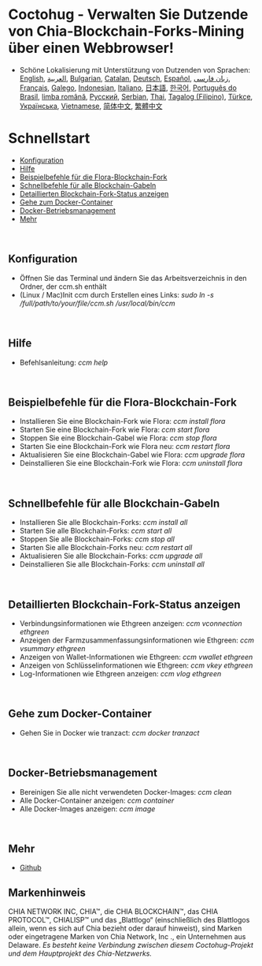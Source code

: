 # Coctohug - Verwalten Sie Dutzende von Chia-Blockchain-Forks-Mining über einen Webbrowser!
- Schöne Lokalisierung mit Unterstützung von Dutzenden von Sprachen: [English](./ccm_en.md), [العربية](./ccm_ar.md), [Bulgarian](./ccm_bg.md), [Catalan](./ccm_ca.md), [Deutsch](./ccm_de.md), [Español](./ccm_es.md), [زبان فارسی](./ccm_fa.md), [Français](./ccm_fr.md), [Galego](./ccm_gl.md), [Indonesian](./ccm_id.md), [Italiano](./ccm_it.md), [日本語](./ccm_ja.md), [한국어](./ccm_ko.md), [Português do Brasil](./ccm_pt.md), [limba română](./ccm_ro.md), [Русский](./ccm_ru.md), [Serbian](./ccm_sr.md), [Thai](./ccm_th.md), [Tagalog (Filipino)](./ccm_tl.md), [Türkçe](./ccm_tr.md), [Українська](./ccm_uk.md), [Vietnamese](./ccm_vi.md), [简体中文](./ccm_zh-CN.md), [繁體中文](./ccm_zh-TW.md)


# Schnellstart
  - [Konfiguration](#ccm-setup)
  - [Hilfe](#ccm-help)
  - [Beispielbefehle für die Flora-Blockchain-Fork](#ccm-sample)
  - [Schnellbefehle für alle Blockchain-Gabeln](#ccm-all)
  - [Detaillierten Blockchain-Fork-Status anzeigen](#ccm-view)
  - [Gehe zum Docker-Container](#ccm-docker)
  - [Docker-Betriebsmanagement](#ccm-docker-manage)
  - [Mehr](#ccm-more)
  

<p id="ccm-setup">&nbsp;</p>

## Konfiguration
- Öffnen Sie das Terminal und ändern Sie das Arbeitsverzeichnis in den Ordner, der ccm.sh enthält
- (Linux / Mac)Init ccm durch Erstellen eines Links: <i>sudo ln -s /full/path/to/your/file/ccm.sh /usr/local/bin/ccm</i>


<p id="ccm-help">&nbsp;</p>

## Hilfe
- Befehlsanleitung: <i>ccm help</i>


<p id="ccm-sample">&nbsp;</p>

## Beispielbefehle für die Flora-Blockchain-Fork
- Installieren Sie eine Blockchain-Fork wie Flora: <i>ccm install flora</i>
- Starten Sie eine Blockchain-Fork wie Flora: <i>ccm start flora</i>
- Stoppen Sie eine Blockchain-Gabel wie Flora: <i>ccm stop flora</i>
- Starten Sie eine Blockchain-Fork wie Flora neu: <i>ccm restart flora</i>
- Aktualisieren Sie eine Blockchain-Gabel wie Flora: <i>ccm upgrade flora</i>
- Deinstallieren Sie eine Blockchain-Fork wie Flora: <i>ccm uninstall flora</i>


<p id="ccm-all">&nbsp;</p>

## Schnellbefehle für alle Blockchain-Gabeln
- Installieren Sie alle Blockchain-Forks: <i>ccm install all</i>
- Starten Sie alle Blockchain-Forks: <i>ccm start all</i>
- Stoppen Sie alle Blockchain-Forks: <i>ccm stop all</i>
- Starten Sie alle Blockchain-Forks neu: <i>ccm restart all</i>
- Aktualisieren Sie alle Blockchain-Forks: <i>ccm upgrade all</i>
- Deinstallieren Sie alle Blockchain-Forks: <i>ccm uninstall all</i>


<p id="ccm-view">&nbsp;</p>

## Detaillierten Blockchain-Fork-Status anzeigen
- Verbindungsinformationen wie Ethgreen anzeigen: <i>ccm vconnection ethgreen</i>
- Anzeigen der Farmzusammenfassungsinformationen wie Ethgreen: <i>ccm vsummary ethgreen</i>
- Anzeigen von Wallet-Informationen wie Ethgreen: <i>ccm vwallet ethgreen</i>
- Anzeigen von Schlüsselinformationen wie Ethgreen: <i>ccm vkey ethgreen</i>
- Log-Informationen wie Ethgreen anzeigen: <i>ccm vlog ethgreen</i>


<p id="ccm-docker">&nbsp;</p>

## Gehe zum Docker-Container
- Gehen Sie in Docker wie tranzact: <i>ccm docker tranzact</i>


<p id="ccm-docker-manage">&nbsp;</p>

## Docker-Betriebsmanagement
- Bereinigen Sie alle nicht verwendeten Docker-Images: <i>ccm clean</i>
- Alle Docker-Container anzeigen: <i>ccm container</i>
- Alle Docker-Images anzeigen: <i>ccm image</i>


<p id="ccm-more">&nbsp;</p>

## Mehr
- [Github](https://github.com/raingggg/coctohug-manager)

## Markenhinweis
CHIA NETWORK INC, CHIA™, die CHIA BLOCKCHAIN™, das CHIA PROTOCOL™, CHIALISP™ und das „Blattlogo“ (einschließlich des Blattlogos allein, wenn es sich auf Chia bezieht oder darauf hinweist), sind Marken oder eingetragene Marken von Chia Network, Inc ., ein Unternehmen aus Delaware. *Es besteht keine Verbindung zwischen diesem Coctohug-Projekt und dem Hauptprojekt des Chia-Netzwerks.*
 
 
 
 
